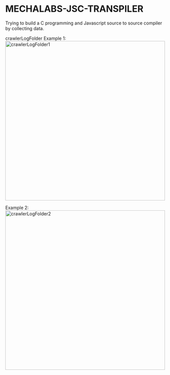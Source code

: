 # MECHALABS-JSC-TRANSPILER
Trying to build a C programming and Javascript source to source compiler by collecting data.

crawlerLogFolder
Example 1:
<img src = "https://github.com/user-attachments/assets/91871a7b-2908-45b6-9b2a-ee7c602d0ceb" alt = "crawlerLogFolder1" width ="500"/>

Example 2:
<img src = "https://github.com/user-attachments/assets/3e52c1cc-cd3b-488a-a977-6ed2cb939c25" alt = "crawlerLogFolder2" width ="500"/>
